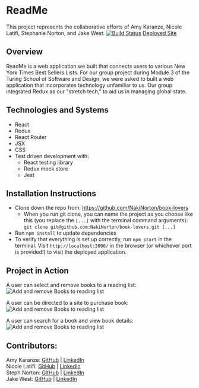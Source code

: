 # ReadMe
This project represents the collaborative efforts of Amy Karanze, Nicole Latifi, Stephanie Norton, and Jake West.
[![Build Status](https://travis-ci.org/jkwest-93/book-lovers.svg?branch=master)](https://travis-ci.org/jkwest-93/book-lovers)   [Deployed Site](https://jkw-read-me-deploy.herokuapp.com/)

## Overview
ReadMe is a web application we built that connects users to various New York Times Best Sellers Lists. For our group project during Module 3 of the Turing School of Software and Design, we were asked to built a web application that incorporates technology unfamiliar to us. Our group integrated Redux as our "stretch tech," to aid us in managing global state.

## Technologies and Systems
- React
- Redux
- React Router
- JSX
- CSS
- Test driven development with:
    - React testing library
    - Redux mock store
    - Jest

## Installation Instructions
- Clone down the repo from: https://github.com/NakiNorton/book-lovers
    - When you run git clone, you can name the project as you choose like this (you replace the `[...]` with the terminal command arguments): `git clone git@github.com:NakiNorton/book-lovers.git [...]`
- Run `npm install` to update dependencies
- To verify that everything is set up correctly, run `npm start` in the terminal. Visit `http://localhost:3000/` in the browser (or whichever port is provided!) to visit the deployed application.

## Project in Action

A user can select and remove books to a reading list:
![Add and remove Books to reading list](https://media.giphy.com/media/hTfMSWDKHygLbrbXPS/giphy.gif)

A user can be directed to a site to purchase book:
![Add and remove Books to reading list](https://media.giphy.com/media/VJHR9uX1cJKMjzXRGh/giphy.gif)

A user can search for a book and view book details:
![Add and remove Books to reading list](https://media.giphy.com/media/J4a0yDg58Ou38lhUI7/giphy.gif)

## Contributors:
Amy Karanze: [GitHub](https://github.com/amykarnaze) | [LinkedIn](https://www.linkedin.com/in/amy-karnaze-ba94b917/) <br>
Nicole Latifi: [GitHub](https://github.com/NicoleLatifi) | [LinkedIn](https://www.linkedin.com/in/nicole-latifi/) <br>
Steph Norton: [GitHub](https://github.com/NakiNorton) | [LinkedIn](https://www.linkedin.com/in/stephanie-norton-12888453/) <br>
Jake West: [GitHub](https://github.com/jkwest-93) | [LinkedIn](https://www.linkedin.com/in/jake-west-3840b71b4/)
